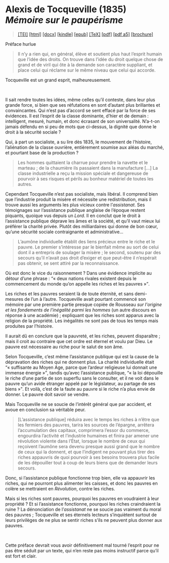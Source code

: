 # Alexis de Tocqueville (1835)  <em>Mémoire sur le paupérisme</em> 

>  <a target="_blank" title="Source XML/TEI" class="mime48 tei" href="https://hurlus.github.io/tei/tocqueville1835_pauperisme.xml">[TEI]</a>  <a target="_blank" title="HTML une page" class="mime48 html" href="https://hurlus.github.io/tocqueville1835_pauperisme/tocqueville1835_pauperisme.html">[html]</a>  <a target="_blank" title="Bureautique (LibreOffice, MS.Word)" class="mime48 docx" href="https://hurlus.github.io/tocqueville1835_pauperisme/tocqueville1835_pauperisme.docx">[docx]</a>  <a target="_blank" title="Amazon.kindle" class="mime48 mobi" href="https://hurlus.github.io/tocqueville1835_pauperisme/tocqueville1835_pauperisme.mobi">[kindle]</a>  <a target="_blank" title="EPUB, pour liseuses et téléphones" class="mime48 epub" href="https://hurlus.github.io/tocqueville1835_pauperisme/tocqueville1835_pauperisme.epub">[epub]</a>  <a target="_blank" title="LaTeX" class="mime48 tex" href="https://hurlus.github.io/tocqueville1835_pauperisme/tocqueville1835_pauperisme.tex">[TeX]</a>  <a target="_blank" title="PDF à imprimer, A4 2 colonnes" class="mime48 pdf" href="https://hurlus.github.io/tocqueville1835_pauperisme/tocqueville1835_pauperisme.pdf">[pdf]</a>  <a target="_blank" title="PDF à lire, A5 une colonne" class="mime48 a5" href="https://hurlus.github.io/tocqueville1835_pauperisme/tocqueville1835_pauperisme_a5.pdf">[pdf a5]</a>  <a target="_blank" title="Brochure à agrafer, pdf imposé pour imprimante recto/verso" class="mime48 brochure" href="https://hurlus.github.io/tocqueville1835_pauperisme/tocqueville1835_pauperisme_brochure.pdf">[brochure]</a> 



<article xmlns="http://www.w3.org/1999/xhtml">
  <p class="label">Préface hurlue</p>
  <blockquote class="quote">Il n’y a rien qui, en général, élève et soutient plus haut l’esprit humain que l’idée des droits. On trouve dans l’idée du droit quelque chose de grand et de viril qui ôte à la demande son caractère suppliant, et place celui qui réclame sur le même niveau que celui qui accorde.</blockquote>
  <p class="p">Tocqueville est un grand esprit, malheureusement.</p>
  <br class="space "/>
  <p class="p noindent">Il sait rendre toutes les idées, même celles qu’il conteste, dans leur plus grande force, si bien que ses réfutations en sont d’autant plus brillantes et convaincantes. Qui n’est pas d’accord se sent effacé par la force de ses évidences. Il est l’esprit de la classe dominante, d’hier et de demain : intelligent, mesuré, humain, et donc écrasant de son universalité. N’a-t-on jamais défendu en si peu de mots que ci-dessus, la dignité que donne le droit à la sécurité sociale ?</p>
  <p class="p">Qui, à part un socialiste, a su lire dès 1835, le mouvement de l’histoire, l’aliénation de la classe ouvrière, entièrement soumise aux aléas du marché, et pourtant base de la production ?</p>
  <blockquote class="quote">Les hommes quittaient la charrue pour prendre la navette et le marteau ; de la chaumière ils passaient dans la manufacture […] La classe industrielle a reçu la mission spéciale et dangereuse de pourvoir à ses risques et périls au bonheur matériel de toutes les autres.</blockquote>
  <p class="p noindent">Cependant Tocqueville n’est pas socialiste, mais libéral. Il comprend bien que l’industrie produit la misère et nécessite une redistribution, mais il trouve aussi les arguments les plus vicieux contre l’<em>assistanat</em>. Ses témoignages sur l’assistance publique anglaise de l’époque restent piquants, quoique vus depuis un <em>Lord</em>. Il en conclut que le droit à l’assistance publique déprave les âmes et la société, et qu’il vaut mieux lui préférer la charité privée. Plutôt des milliardaires qui donne de bon cœur, qu’une sécurité sociale contraignante et administrative… </p>
  <blockquote class="quote">L’aumône individuelle établit des liens précieux entre le riche et le pauvre. Le premier s’intéresse par le bienfait même au sort de celui dont il a entrepris de soulager la misère ; le second, soutenu par des secours qu’il n’avait pas droit d’exiger et que peut-être il n’espérait pas obtenir, se sent attiré par la reconnaissance.</blockquote>
  <p class="p noindent">Où est donc le vice du raisonnement ? Dans une évidence implicite au détour d’une phrase : <q class="quote">« deux nations rivales existent depuis le commencement du monde qu’on appelle les riches et les pauvres »</q>.</p>
  <p class="p">Les riches et les pauvres seraient là de toute éternité, et sans demi-mesures de l’un à l’autre. Tocqueville avait pourtant commencé son mémoire par une première partie presque copiée de Rousseau <cite class="title">sur l'origine et les fondements de l'inégalité parmi les hommes</cite> (un autre discours en réponse à une académie) ; expliquant que les riches sont apparus avec la religion de la propriété. Les inégalités ne sont pas de tous les temps mais produites par l’histoire.</p>
  <p class="p">Il aurait dû en conclure que la pauvreté, et les riches, peuvent disparaître ; mais il croit au contraire que cet ordre est éternel et voulu par Dieu. Le pauvre est nécessaire au riche pour le salut de son âme.</p>
  <p class="p">Selon Tocqueville, c’est même l’assistance publique qui est la cause de la dépravation des riches qui ne donnent plus. La charité individuelle était <q class="quote">« suffisante au Moyen Age, parce que l’ardeur religieuse lui donnait une immense énergie »</q>, tandis qu’avec l’assistance publique, <q class="quote">« la loi dépouille le riche d’une partie de son superflu sans le consulter, et il ne voit dans le pauvre qu’un avide étranger appelé par le législateur, au partage de ses biens »</q>. Et voilà, c’est de la faute au pauvre si le riche n’a plus envie de donner. Le pauvre doit savoir se vendre.</p>
  <p class="p">Mais Tocqueville ne se soucie de l’intérêt général que par accident, et avoue en conclusion sa véritable peur.</p>
  <blockquote class="quote">[L’assistance publique] réduira avec le temps les riches à n’être que les fermiers des pauvres, tarira les sources de l’épargne, arrêtera l’accumulation des capitaux, comprimera l’essor du commerce, engourdira l’activité et l’industrie humaines et finira par amener une révolution violente dans l’État, lorsque le nombre de ceux qui reçoivent l’aumône sera devenu presque aussi grand que le nombre de ceux qui la donnent, et que l’indigent ne pouvant plus tirer des riches appauvris de quoi pourvoir à ses besoins trouvera plus facile de les dépouiller tout à coup de leurs biens que de demander leurs secours.</blockquote>
  <p class="p noindent">Donc, si l’assistance publique fonctionne trop bien, elle va appauvrir les riches, qui ne pourront plus alimenter les caisses, et donc les pauvres en colère se mettraient en <em>Révolution</em>, contre les riches.</p>
  <p class="p">Mais si les riches sont pauvres, pourquoi les pauvres en voudraient à leur propriété ? Et si l’assistance fonctionne, pourquoi les riches craindraient la ruine ? La dénonciation de l’<em>assistanat</em> ne se soucie pas vraiment du moral des pauvres ; Tocqueville et ses éternels lecteurs s’inquiètent surtout de leurs privilèges de ne plus se sentir riches s’ils ne peuvent plus donner aux pauvres.</p>
  <br class="space "/>
  <p class="p noindent">Cette préface devrait vous avoir définitivement mal tourné l’esprit pour ne pas être séduit par un texte, qui n’en reste pas moins instructif parce qu’il est fort et clair.</p>
  <br class="space vfill"/>
</article>
